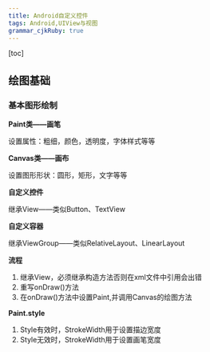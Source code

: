 ```yaml
---
title: Android自定义控件 
tags: Android,UIView与视图
grammar_cjkRuby: true
---
```


[toc]

 ## 绘图基础
 
 ### 基本图形绘制
 
**Paint类——画笔**

设置属性：粗细，颜色，透明度，字体样式等等

**Canvas类——画布**

设置图形形状：圆形，矩形，文字等等

**自定义控件**

继承View——类似Button、TextView

**自定义容器**

继承ViewGroup——类似RelativeLayout、LinearLayout

**流程**
1. 继承View，必须继承构造方法否则在xml文件中引用会出错
2. 重写onDraw()方法
3. 在onDraw()方法中设置Paint,并调用Canvas的绘图方法

**Paint.style**
1. Style有效时，StrokeWidth用于设置描边宽度
2. Style无效时，StrokeWidth用于设置画笔宽度



